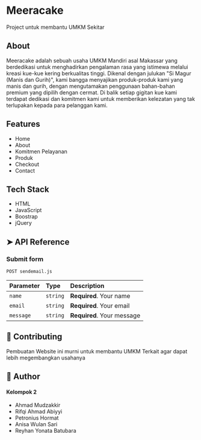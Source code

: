 
# Meeracake
Project  untuk membantu UMKM Sekitar
        

## About  
Meeracake adalah sebuah usaha UMKM Mandiri asal Makassar yang berdedikasi untuk menghadirkan pengalaman rasa yang istimewa melalui kreasi kue-kue kering berkualitas tinggi. Dikenal dengan julukan "Si Magur (Manis dan Gurih)", kami bangga menyajikan produk-produk kami yang manis dan gurih, dengan mengutamakan penggunaan bahan-bahan premium yang dipilih dengan cermat. Di balik setiap gigitan kue kami terdapat dedikasi dan komitmen kami untuk memberikan kelezatan yang tak terlupakan kepada para pelanggan kami.

  
                  

## Features
- Home
- About
- Komitmen Pelayanan
- Produk
- Checkout
- Contact

## Tech Stack
- HTML
- JavaScript
- Boostrap
- jQuery

## ➤ API Reference

### Submit form
```http
POST sendemail.js
```
| Parameter | Type     | Description                |
| :-------- | :------- | :------------------------- |
| `name`   | `string` | **Required**. Your name    |
| `email`  | `string` | **Required**. Your email   |
| `message`| `string` | **Required**. Your message |


## 🍰 Contributing    
Pembuatan Website ini murni untuk membantu UMKM Terkait agar dapat lebih megembangkan usahanya 
        

 
## 🙇 Author
#### Kelompok 2
- Ahmad Mudzakkir 
- Rifqi Ahmad Abiyyi
- Petronius Hormat 
- Anisa Wulan Sari 
- Reyhan Yonata Batubara

        

        
